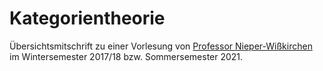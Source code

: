 <h1>Kategorientheorie</h1>

Übersichtsmitschrift zu einer Vorlesung von <a href="https://www.math.uni-augsburg.de/prof/alg/Arbeitsgruppe/Nieper-Wisskirchen/">Professor Nieper-Wißkirchen</a> im Wintersemester 2017/18 bzw. Sommersemester 2021.